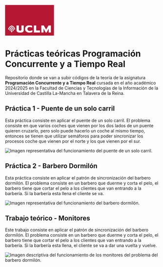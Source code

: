 <img src="https://github.com/elterror6/ProgramacionConcurrente/blob/main/images/LogoUCLM.jpg" alt="UCLM Logo" witdh=25 height=100>
<h1>Prácticas teóricas Programación Concurrente y a Tiempo Real</h1>
<p>Repositorio donde se van a subir códigos de la teoría de la asignatura <b>Programación Concurrente y a Tiempo Real</b> cursada en el año académico 2024/2025 en la Facultad de Ciencias y Tecnologías de la Información de la Universidad de Castilla La-Mancha en Talavera de la Reina.</p>
<h2>Práctica 1 - Puente de un solo carril</h2>
<p>Esta práctica consiste en aplicar el puente de un solo carril. El problema consiste en que varios coches que vienen por los dos lados de un puente quieren cruzarlo, pero solo puede hacerlo un coche al mismo tiempo, entonces se tienen que utilizar semáforos para poder sincronizar los procesos coche que vienen por el norte y los que vienen por el sur.</p>
<img src="" alt="Imagen representativa del funcionamiento del puente de un solo carril.">
<h2>Práctica 2 - Barbero Dormilón</h2>
<p>Esta práctica consiste en aplicar el patrón de sincronización del barbero dormilón. El problema consiste en un barbero que duerme y corta el pelo, el barbero tiene que cortar el pelo a los clientes que van entrando a la barbería. Si la barbería esta llena el cliente se va.</p>
<img src="" alt="Imagen representativa del funcionamiento del barbero dormilón.">
<h2>Trabajo teórico - Monitores</h2>
<p>Este trabajo consiste en aplicar el patrón de sincronización del barbero dormilón. El problema consiste en un barbero que duerme y corta el pelo, el barbero tiene que cortar el pelo a los clientes que van entrando a la barbería. Si la barbería esta llena, el cliente se va a dar una vuelta y vuelve.</p>
<img src="" alt="Imagen descriptiva del funcionamiento de los monitores del problema del barbero dormilón.">
